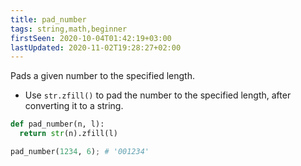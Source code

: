 ```yaml
---
title: pad_number
tags: string,math,beginner
firstSeen: 2020-10-04T01:42:19+03:00
lastUpdated: 2020-11-02T19:28:27+02:00
---
```


Pads a given number to the specified length.

- Use `str.zfill()` to pad the number to the specified length, after converting it to a string.

```py
def pad_number(n, l):
  return str(n).zfill(l)
```

```py
pad_number(1234, 6); # '001234'
```
